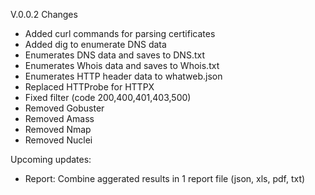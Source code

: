 V.0.0.2 Changes

- Added curl commands for parsing certificates
- Added dig to enumerate DNS data
- Enumerates DNS data and saves to DNS.txt
- Enumerates Whois data and saves to Whois.txt
- Enumerates HTTP header data to whatweb.json
- Replaced HTTProbe for HTTPX
- Fixed filter (code 200,400,401,403,500)
- Removed Gobuster
- Removed Amass
- Removed Nmap
- Removed Nuclei

Upcoming updates:

- Report: Combine aggerated results in 1 report file (json, xls, pdf, txt)
